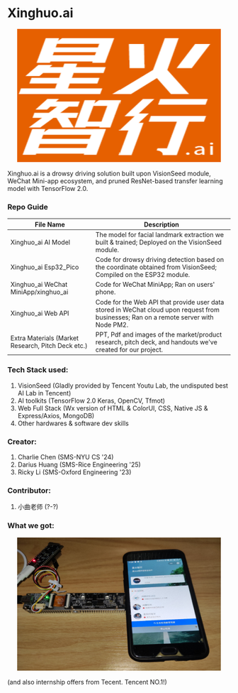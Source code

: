 # Xinghuo.ai


<p align="center">
  <img width="460" height="300" src="/Logo.png">
</p>
Xinghuo.ai is a drowsy driving solution built upon VisionSeed module, WeChat Mini-app ecosystem, and pruned ResNet-based transfer learning model with TensorFlow 2.0.


### Repo Guide
File Name | Description
------------ | -------------
Xinghuo_ai AI Model | The model for facial landmark extraction we built & trained; Deployed on the VisionSeed module.
Xinghuo_ai Esp32_Pico | Code for drowsy driving detection based on the coordinate obtained from VisionSeed; Compiled on the ESP32 module. 
Xinghuo_ai WeChat MiniApp/xinghuo_ai | Code for WeChat MiniApp; Ran on users' phone.
Xinghuo_ai Web API | Code for the Web API that provide user data stored in WeChat cloud upon request from businesses; Ran on a remote server with Node PM2. 
Extra Materials (Market Research, Pitch Deck etc.) | PPT, Pdf and images of the market/product research, pitch deck, and handouts we've created for our project.


### Tech Stack used: 
1. VisionSeed (Gladly provided by Tencent Youtu Lab, the undisputed best AI Lab in Tencent)
2. AI toolkits (TensorFlow 2.0 Keras, OpenCV, Tfmot)
3. Web Full Stack (Wx version of HTML & ColorUI, CSS, Native JS & Express/Axios, MongoDB)
4. Other hardwares & software dev skills


### Creator: 
1. Charlie Chen (SMS-NYU CS '24)
2. Darius Huang (SMS-Rice Engineering '25)
3. Ricky Li (SMS-Oxford Engineering '23)


### Contributor: 
1. 小曲老师 (?-?)


### What we got: 
<p align="center">
  <img width="460" height="300" src="/complete_product_img.png">
</p>
(and also internship offers from Tecent. Tencent NO.1!)

